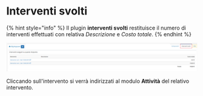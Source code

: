 # Interventi svolti

{% hint style="info" %}
Il plugin **interventi svolti** restituisce il numero di interventi effettuati con relativa _Descrizione_ e _Costo totale_.
{% endhint %}

![Screenshot plugin interventi svolti](../../../../.gitbook/assets/interventisvolti.PNG)

Cliccando sull'intervento si verrà indirizzati al modulo **Attività** del relativo intervento.




